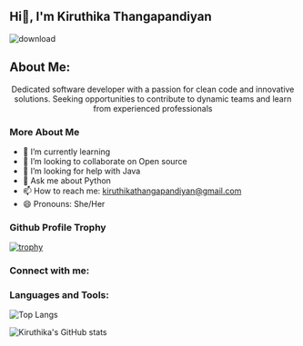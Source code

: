## Hi👋, I'm Kiruthika Thangapandiyan

<!--
**kiruthika-t/kiruthika-t** is a ✨ _special_ ✨ repository because its `README.md` (this file) appears on your GitHub profile.

Here are some ideas to get you started:![IMG-20240527-WA0012](https://github.com/user-attachments/assets/17ecf18f-ef53-4493-9a72-737e3c014876)
-->
![download](https://github.com/user-attachments/assets/8bdff0ee-53c7-4458-b6cb-f353108e1872)

About Me:
----
<p align="center">Dedicated software developer with a passion for clean code and innovative solutions. Seeking opportunities to contribute to dynamic teams and learn from experienced professionals</p>

### More About Me
- 🌱 I’m currently learning
- 👯 I’m looking to collaborate on Open source
- 🤔 I’m looking for help with Java
- 💬 Ask me about Python
- 📫 How to reach me: kiruthikathangapandiyan@gmail.com
- 😄 Pronouns: She/Her 

### Github Profile Trophy

[![trophy](https://github-profile-trophy.vercel.app/?username=kiruthika-t&no-bg=true)](https://github.com/ryo-ma/github-profile-trophy)


### Connect with me:



### Languages and Tools:





![Top Langs](https://github-readme-stats.vercel.app/api/top-langs/?username=kiruthika-t&exclude_repo=github-readme-stats,kiruthika-t.github.io)


![Kiruthika's GitHub stats](https://github-readme-stats.vercel.app/api?username=kiruthika-t&show_icons=true&theme=radical)
